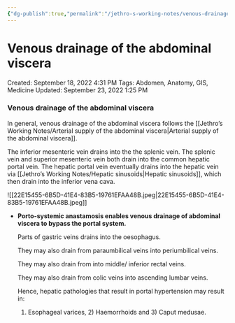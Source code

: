```yaml
---
{"dg-publish":true,"permalink":"/jethro-s-working-notes/venous-drainage-of-the-abdominal-viscera/","dgPassFrontmatter":true}
---
```



# Venous drainage of the abdominal viscera

Created: September 18, 2022 4:31 PM
Tags: Abdomen, Anatomy, GIS, Medicine
Updated: September 23, 2022 1:25 PM

### Venous drainage of the abdominal viscera

In general, venous drainage of the abdominal viscera follows the [[Jethro’s Working Notes/Arterial supply of the abdominal viscera\|Arterial supply of the abdominal viscera]]. 

The inferior mesenteric vein drains into the the splenic vein. The splenic vein and superior mesenteric vein both drain into the common hepatic portal vein. The hepatic portal vein eventually drains into the hepatic vein via [[Jethro’s Working Notes/Hepatic sinusoids\|Hepatic sinusoids]], which then drain into the inferior vena cava.

![[22E15455-6B5D-41E4-83B5-19761EFAA48B.jpeg\|22E15455-6B5D-41E4-83B5-19761EFAA48B.jpeg]]

- **Porto-systemic anastamosis enables venous drainage of abdominal viscera to bypass the portal system.**
    
    Parts of gastric veins drains into the oesophagus.
    
    They may also drain from paraumbilical veins into periumbilical veins.
    
    They may also drain from into middle/ inferior rectal veins.
    
    They may also drain from colic veins into ascending lumbar veins.
    
    Hence, hepatic pathologies that result in portal hypertension may result in:
    
    1) Esophageal varices, 2) Haemorrhoids and 3) Caput medusae.